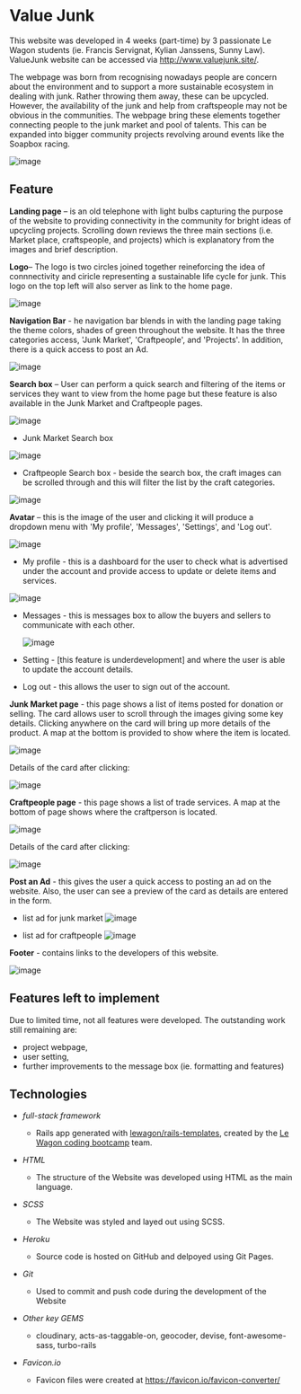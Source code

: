 # Value Junk

This website was developed in 4 weeks (part-time) by 3 passionate Le Wagon students (ie. Francis Servignat, Kylian Janssens, Sunny Law). ValueJunk website can be accessed via http://www.valuejunk.site/. 

The webpage was born from recognising nowadays people are concern about the environment and to support a more sustainable ecosystem in dealing with junk.
Rather throwing them away, these can be upcycled. However, the availability of the junk and help from craftspeople may not be obvious in the communities. The webpage bring these elements together connecting people to the junk market and pool of talents. This can be expanded into bigger community projects revolving around events like the Soapbox racing.

![image](https://user-images.githubusercontent.com/104385712/210155828-c8aed178-bab2-4bb3-8371-d80ec9b469cf.png)


## Feature

**Landing page** – is an old telephone with light bulbs capturing the purpose of the website to providing connectivity in the community for bright ideas of upcycling projects. Scrolling down reviews the three main sections (i.e. Market place, craftspeople, and projects) which is explanatory from the images and brief description. 

**Logo**– The logo is two circles joined together reineforcing the idea of connnectivity and ciricle representing a sustainable life cycle for junk. This logo on the top left will also server as link to the home page.

![image](https://user-images.githubusercontent.com/104385712/210156265-2d17d068-829d-4660-b25e-15fbf90e5372.png)

**Navigation Bar** - he navigation bar blends in with the landing page taking the theme colors, shades of green throughout the website. It has the three categories access, 'Junk Market', 'Craftpeople', and 'Projects'. In addition, there is a quick access to post an Ad.

![image](https://user-images.githubusercontent.com/104385712/210156059-8e53575f-2201-40c8-8efb-7a19bfd39730.png)

**Search box** – User can perform a quick search and filtering of the items or services they want to view from the home page but these feature is also available in the Junk Market and Craftpeople pages.

![image](https://user-images.githubusercontent.com/104385712/210156180-631aee5b-f016-455d-8f2b-c2d19d012f04.png)

  * Junk Market Search box

![image](https://user-images.githubusercontent.com/104385712/210156637-4f23210b-4630-48f7-94f3-3cedc51d59bb.png)

  * Craftpeople Search box - beside the search box, the craft images can be scrolled through and this will filter the list by the craft categories.

![image](https://user-images.githubusercontent.com/104385712/210156632-58b64adc-3123-414d-be3b-daeaf75b412f.png)

**Avatar** – this is the image of the user and clicking it will produce a dropdown menu with 'My profile', 'Messages', 'Settings', and 'Log out'.

![image](https://user-images.githubusercontent.com/104385712/210156125-710572f1-3fa1-43d1-ae98-1f586f8e273f.png)

* My profile - this is a dashboard for the user to check what is advertised under the account and provide access to update or delete items and services.

![image](https://user-images.githubusercontent.com/104385712/210156345-48c3c3cf-c5c4-414d-806d-5ab85c65304f.png)

* Messages - this is messages box to allow the buyers and sellers to communicate with each other.
    
    ![image](https://user-images.githubusercontent.com/104385712/210156366-50f31cd0-4e95-40c5-b836-e6d983955150.png)
    
* Setting - [this feature is underdevelopment] and where the user is able to update the account details.
    
* Log out - this allows the user to sign out of the account.


**Junk Market page** - this page shows a list of items posted for donation or selling. The card allows user to scroll through the images giving some key details. Clicking anywhere on the card will bring up more details of the product. A map at the bottom is provided to show where the item is located.

![image](https://user-images.githubusercontent.com/104385712/210156699-00f9839b-a538-4739-b128-4176a3702f34.png)

Details of the card after clicking: 

![image](https://user-images.githubusercontent.com/104385712/210156751-52bd7311-9738-48dd-88cb-c508927353bc.png)

**Craftpeople page** - this page shows a list of trade services. A map at the bottom of page shows where the craftperson is located.

![image](https://user-images.githubusercontent.com/104385712/210156793-fa371027-ce08-4bf6-a3c5-1d98a42b31cb.png)

Details of the card after clicking: 

![image](https://user-images.githubusercontent.com/104385712/210156903-8f4fb136-ea31-47d6-b98e-d0aff5c6f1ec.png)


**Post an Ad** - this gives the user a quick access to posting an ad on the website. Also, the user can see a preview of the card as details are entered in the form.

* list ad for junk market
![image](https://user-images.githubusercontent.com/104385712/210156932-fdc63bf5-1221-497d-9d86-181b62aa3969.png)

* list ad for craftpeople
![image](https://user-images.githubusercontent.com/104385712/210156947-78b21838-47db-4c11-be7f-b18b21cac60e.png)

**Footer** - contains links to the developers of this website.

![image](https://user-images.githubusercontent.com/104385712/210156522-5d298b73-04ec-46ac-a4dc-1343d2e43f22.png)



## Features left to implement

Due to limited time, not all features were developed. The outstanding work still remaining are: 
 - project webpage,
 - user setting,
 - further improvements to the message box (ie. formatting and features)


## Technologies

- *full-stack framework* 
   - Rails app generated with [lewagon/rails-templates](https://github.com/lewagon/rails-templates), created by the [Le Wagon coding bootcamp](https://www.lewagon.com) team.

- *HTML*
   - The structure of the Website was developed using HTML as the main language.

- *SCSS*
   - The Website was styled and layed out using SCSS.

- *Heroku*
   - Source code is hosted on GitHub and delpoyed using Git Pages.

- *Git*
   - Used to commit and push code during the development of the Website
   
- *Other key GEMS*
   - cloudinary, acts-as-taggable-on, geocoder, devise, font-awesome-sass, turbo-rails

- *Favicon.io*
   - Favicon files were created at https://favicon.io/favicon-converter/
   
   





